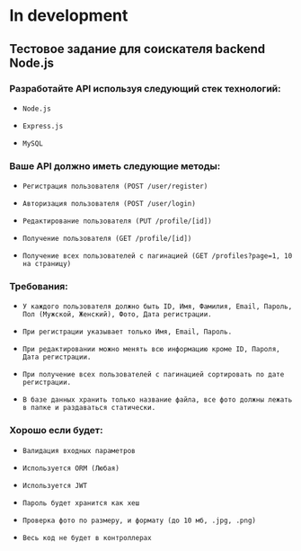 # In development

## Тестовое задание для соискателя backend Node.js

### Разработайте API используя следующий стек технологий:

-     Node.js

-     Express.js

-     MySQL

### Ваше API должно иметь следующие методы:

-     Регистрация пользователя (POST /user/register)
-     Авторизация пользователя (POST /user/login)
-     Редактирование пользователя (PUT /profile/[id])
-     Получение пользователя (GET /profile/[id])
-     Получение всех пользователей с пагинацией (GET /profiles?page=1, 10 на страницу)

### Требования:

-     У каждого пользователя должно быть ID, Имя, Фамилия, Email, Пароль, Пол (Мужской, Женский), Фото, Дата регистрации.

-     При регистрации указывает только Имя, Email, Пароль.

-     При редактировании можно менять всю информацию кроме ID, Пароля, Дата регистрации.

-     При получение всех пользователей с пагинацией сортировать по дате регистрации.

-     В базе данных хранить только название файла, все фото должны лежать в папке и раздаваться статически.

### Хорошо если будет:

-     Валидация входных параметров

-     Используется ORM (Любая)

-     Используется JWT

-     Пароль будет хранится как хеш

-     Проверка фото по размеру, и формату (до 10 мб, .jpg, .png)

-     Весь код не будет в контроллерах

